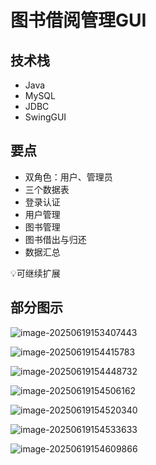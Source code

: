 # 图书借阅管理GUI

<MyGlobalComponent />

## 技术栈

- Java
- MySQL
- JDBC
- SwingGUI

## 要点

- 双角色：用户、管理员
- 三个数据表
- 登录认证
- 用户管理
- 图书管理
- 图书借出与归还
- 数据汇总

💡可继续扩展

<PaymentButton :productId="222" />

## 部分图示

![image-20250619153407443](http://cdn.qiniu.liyansheng.top/img/image-20250619153407443.png)

![image-20250619154415783](http://cdn.qiniu.liyansheng.top/img/image-20250619154415783.png)

![image-20250619154448732](http://cdn.qiniu.liyansheng.top/img/image-20250619154448732.png)

![image-20250619154506162](http://cdn.qiniu.liyansheng.top/img/image-20250619154506162.png)

![image-20250619154520340](http://cdn.qiniu.liyansheng.top/img/image-20250619154520340.png)

![image-20250619154533633](http://cdn.qiniu.liyansheng.top/img/image-20250619154533633.png)

![image-20250619154609866](http://cdn.qiniu.liyansheng.top/img/image-20250619154609866.png)
